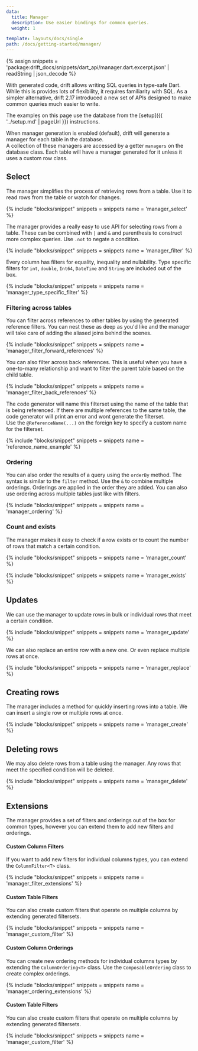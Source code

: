 ```yaml
---
data:
  title: Manager
  description: Use easier bindings for common queries.
  weight: 1

template: layouts/docs/single
path: /docs/getting-started/manager/
---
```


{% assign snippets = 'package:drift_docs/snippets/dart_api/manager.dart.excerpt.json' | readString | json_decode %}

With generated code, drift allows writing SQL queries in type-safe Dart.
While this is provides lots of flexibility, it requires familiarity with SQL.
As a simpler alternative, drift 2.17 introduced a new set of APIs designed to
make common queries much easier to write.

The examples on this page use the database from the [setup]({{ '../setup.md' | pageUrl }})
instructions.

When manager generation is enabled (default), drift will generate a manager for each table in the database.  
A collection of these managers are accessed by a getter `managers` on the database class.
Each table will have a manager generated for it unless it uses a custom row class.

## Select

The manager simplifies the process of retrieving rows from a table. Use it to read rows from the table or watch
for changes.

{% include "blocks/snippet" snippets = snippets name = 'manager_select' %}

The manager provides a really easy to use API for selecting rows from a table. These can be combined with `|` and `&`  and parenthesis to construct more complex queries. Use `.not` to negate a condition.

{% include "blocks/snippet" snippets = snippets name = 'manager_filter' %}

Every column has filters for equality, inequality and nullability.
Type specific filters for `int`, `double`, `Int64`, `DateTime` and `String` are included out of the box.

{% include "blocks/snippet" snippets = snippets name = 'manager_type_specific_filter' %}


### Filtering across tables
You can filter across references to other tables by using the generated reference filters. You can nest these as deep as you'd like and the manager will take care of adding the aliased joins behind the scenes.

{% include "blocks/snippet" snippets = snippets name = 'manager_filter_forward_references' %}

You can also filter across back references. This is useful when you have a one-to-many relationship and want to filter the parent table based on the child table. 

{% include "blocks/snippet" snippets = snippets name = 'manager_filter_back_references' %}

The code generator will name this filterset using the name of the table that is being referenced. If there are multiple references to the same table, the code generator will print an error and wont generate the filterset.  
Use the `@ReferenceName(...)` on the foreign key to specify a custom name for the filterset.

{% include "blocks/snippet" snippets = snippets name = 'reference_name_example' %}


### Ordering

You can also order the results of a query using the `orderBy` method. The syntax is similar to the `filter` method.
Use the `&` to combine multiple orderings. Orderings are applied in the order they are added.
You can also use ordering across multiple tables just like with filters.

{% include "blocks/snippet" snippets = snippets name = 'manager_ordering' %}


### Count and exists
The manager makes it easy to check if a row exists or to count the number of rows that match a certain condition.

{% include "blocks/snippet" snippets = snippets name = 'manager_count' %}

{% include "blocks/snippet" snippets = snippets name = 'manager_exists' %}


## Updates
We can use the manager to update rows in bulk or individual rows that meet a certain condition.

{% include "blocks/snippet" snippets = snippets name = 'manager_update' %}

We can also replace an entire row with a new one. Or even replace multiple rows at once.

{% include "blocks/snippet" snippets = snippets name = 'manager_replace' %}

## Creating rows
The manager includes a method for quickly inserting rows into a table.
We can insert a single row or multiple rows at once.

{% include "blocks/snippet" snippets = snippets name = 'manager_create' %}


## Deleting rows
We may also delete rows from a table using the manager.
Any rows that meet the specified condition will be deleted.

{% include "blocks/snippet" snippets = snippets name = 'manager_delete' %}

## Extensions
The manager provides a set of filters and orderings out of the box for common types, however you can
extend them to add new filters and orderings.

#### Custom Column Filters
If you want to add new filters for individual columns types, you can extend the `ColumnFilter<T>` class.

{% include "blocks/snippet" snippets = snippets name = 'manager_filter_extensions' %}

#### Custom Table Filters
You can also create custom filters that operate on multiple columns by extending generated filtersets.

{% include "blocks/snippet" snippets = snippets name = 'manager_custom_filter' %}

#### Custom Column Orderings
You can create new ordering methods for individual columns types by extending the `ColumnOrdering<T>` class.
Use the `ComposableOrdering` class to create complex orderings.

{% include "blocks/snippet" snippets = snippets name = 'manager_ordering_extensions' %}

#### Custom Table Filters
You can also create custom filters that operate on multiple columns by extending generated filtersets.

{% include "blocks/snippet" snippets = snippets name = 'manager_custom_filter' %}